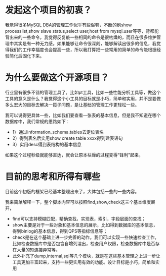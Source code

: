 # 发起这个项目的初衷？

我觉得很多MySQL DBA的管理工作似乎有些俗套，不断的刷show processlist,show slave status,select user,host from mysql.user等等，背都能背出来的一些命令，我觉得反复敲一些相同的命令是很枯燥的，而且在很多维护管理中其实是有一种无力感，如果能够让命令很深刻，能够解读出很多的信息，我觉得我们的工作幸福度也会提高一些，所以我打算把一些常用的简单的命令能根据经验简化后固化下来。

# 为什么要做这个开源项目？

行业里有很多不错的管理工具了，比如pt工具，比如一些性能分析工具等，做这个工具的意义是什么？我觉得这个小工具的目标就是小巧，简单和实用，并不是要做多么宏大的目标去解决一揽子问题，是让基础的管理工作更轻松一些。

我可以说得更具体一些，比如我们要查看一张表的基本信息，但是我不知道在哪个数据库中，我们常规的思路如下：
- 1）通过information_schema.tables去定位表名
- 2）得到表名后实用show create table xxxx得到建表语句
- 3）实用desc得到表结构的基本信息

如果这个过程秒级就能够直达，就会让原本枯燥的过程变得“锋利”起来。


# 目前的思考和所得有哪些

目前这个初版的框架已经基本整理出来了，大体包括一些的一些内容。



我来简单解释一下，整个脚本内容可以按照find,show,check这三个基本维度展开， 
- find可以支持模糊匹配，精确查找，实现表，索引，字段层面的查找；
- show主要是对于一些对象和基本信息的展示，比如得到数据库的基本信息，得到binlog的基本信息，得到QPS等指标信息等；
- check是在这个基础上进一步完善的动作，我们可以实现一些快速检查工作，比如检查数据库中是否包含自增列溢出，检查用户权限，检查数据库中是否存在大量的短连接异常等，
- 此外补充了dump,internal,sql等几个模块，就是在这些基本管理之上进一步让工具更加丰富起来，支持一些更实用有效的功能。设计目标是小巧，简单和实用

